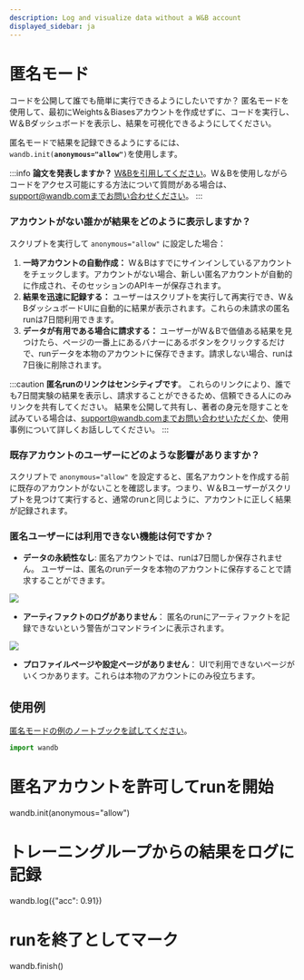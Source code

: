 ```yaml
---
description: Log and visualize data without a W&B account
displayed_sidebar: ja
---
```


# 匿名モード

コードを公開して誰でも簡単に実行できるようにしたいですか？ 匿名モードを使用して、最初にWeights＆Biasesアカウントを作成せずに、コードを実行し、W＆Bダッシュボードを表示し、結果を可視化できるようにしてください。

匿名モードで結果を記録できるようにするには、`wandb.init(`**`anonymous="allow"`**`)`を使用します。

:::info
**論文を発表しますか？**  [W&Bを引用してください](https://docs.wandb.ai/company/academics#bibtex-citation)。W＆Bを使用しながらコードをアクセス可能にする方法について質問がある場合は、support@wandb.comまでお問い合わせください。
:::

### アカウントがない誰かが結果をどのように表示しますか？

スクリプトを実行して `anonymous="allow"` に設定した場合：

1. **一時アカウントの自動作成：** W＆Bはすでにサインインしているアカウントをチェックします。アカウントがない場合、新しい匿名アカウントが自動的に作成され、そのセッションのAPIキーが保存されます。
2. **結果を迅速に記録する：** ユーザーはスクリプトを実行して再実行でき、W＆BダッシュボードUIに自動的に結果が表示されます。これらの未請求の匿名runは7日間利用できます。
3. **データが有用である場合に請求する：** ユーザーがW＆Bで価値ある結果を見つけたら、ページの一番上にあるバナーにあるボタンをクリックするだけで、runデータを本物のアカウントに保存できます。請求しない場合、runは7日後に削除されます。

:::caution
**匿名runのリンクはセンシティブです**。 これらのリンクにより、誰でも7日間実験の結果を表示し、請求することができるため、信頼できる人にのみリンクを共有してください。 結果を公開して共有し、著者の身元を隠すことを試みている場合は、support@wandb.comまでお問い合わせいただくか、使用事例について詳しくお話ししてください。
:::

### 既存アカウントのユーザーにどのような影響がありますか？

スクリプトで `anonymous="allow"` を設定すると、匿名アカウントを作成する前に既存のアカウントがないことを確認します。つまり、W＆Bユーザーがスクリプトを見つけて実行すると、通常のrunと同じように、アカウントに正しく結果が記録されます。

### 匿名ユーザーには利用できない機能は何ですか？

*   **データの永続性なし**: 匿名アカウントでは、runは7日間しか保存されません。 ユーザーは、匿名のrunデータを本物のアカウントに保存することで請求することができます。


![](@site/static/images/app_ui/anon_mode_no_data.png)

*   **アーティファクトのログがありません**： 匿名のrunにアーティファクトを記録できないという警告がコマンドラインに表示されます。

![](@site/static/images/app_ui/anon_example_warning.png)

* **プロファイルページや設定ページがありません**： UIで利用できないページがいくつかあります。これらは本物のアカウントにのみ役立ちます。

## 使用例

[匿名モードの例のノートブックを試してください](http://bit.ly/anon-mode)。

```python
import wandb
```
# 匿名アカウントを許可してrunを開始

wandb.init(anonymous="allow")



# トレーニングループからの結果をログに記録

wandb.log({"acc": 0.91})



# runを終了としてマーク

wandb.finish()

```